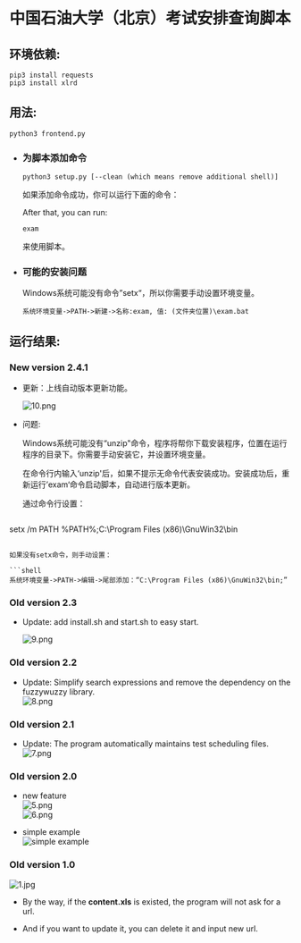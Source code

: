 # 中国石油大学（北京）考试安排查询脚本  

## 环境依赖:
```shell
pip3 install requests
pip3 install xlrd
```

## 用法:
```shell
python3 frontend.py
```

- ### 为脚本添加命令

  ```shell
  python3 setup.py [--clean (which means remove additional shell)]
  ```

  如果添加命令成功，你可以运行下面的命令：

  After that, you can run:

  ```
  exam
  ```

  来使用脚本。

- ### 可能的安装问题
  Windows系统可能没有命令”setx“，所以你需要手动设置环境变量。

  ```
  系统环境变量->PATH->新建->名称:exam, 值: (文件夹位置)\exam.bat
  ```


## 运行结果:  

### New version 2.4.1

- 更新：上线自动版本更新功能。

  ![10.png](./img/10.png)

- 问题:

  Windows系统可能没有“unzip"命令，程序将帮你下载安装程序，位置在运行程序的目录下。你需要手动安装它，并设置环境变量。

  在命令行内输入‘unzip'后，如果不提示无命令代表安装成功。安装成功后，重新运行’exam‘命令启动脚本，自动进行版本更新。

  通过命令行设置：
  
  ```shell
setx /m PATH %PATH%;C:\Program Files (x86)\GnuWin32\bin
  ```

  如果没有setx命令，则手动设置：
  
  ```shell
  系统环境变量->PATH->编辑->尾部添加：“C:\Program Files (x86)\GnuWin32\bin;”
  ```

### Old version 2.3

- Update: add install.sh and start.sh to easy start.

  ![9.png](./img/9.png)

### Old version 2.2
- Update: Simplify search expressions and remove the dependency on the fuzzywuzzy library.   
  ![8.png](./img/8.png) 

### Old version 2.1
- Update: The program automatically maintains test scheduling files.  
  ![7.png](./img/7.png)  

### Old version 2.0  
- new feature  
  ![5.png](./img/5.png)  
  ![6.png](./img/6.png)  



- simple example  
  ![simple example](./img/4.png)  

### Old version 1.0  
![1.jpg](./img/1.jpg)  

- By the way, if the **content.xls** is existed, the program will not ask for a url. 

- And if you want to update it, you can delete it and input new url. 